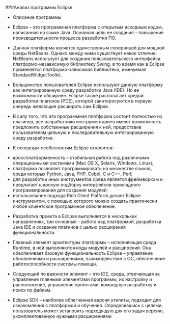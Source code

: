 ###Анализ программы Eclipse

* Описание программы

* Eclipse – это программная платформа с открытым исходным кодом, написанная на языке Java. Основная цель ее создания – повышение производительности процесса разработки ПО.

* Данная платформа является единственным соперницей для мощной среды NetBeans. Однако между ними существует некое отличие: NetBeans использует для создания пользовательского интерфейса платформо-независимую библиотеку Swing, в то время как в Eclipse применяется платформо-зависимая библиотека, именуемая StandardWidgetToolkit.

* Большинство пользователей Eclipse используют данную платформу как интегрированную среду разработки Java (IDE). Но ее возможности обширнее. Eclipse также располагает средой разработки плагинов (PDE), которой заинтересуются в первую очередь желающие расширить сам Eclipse.

* В силу того, что эта программная платформа состоит полностью из плагинов, все разработчики инструментариев имеют возможность предложить собственные расширения к ней, предоставив пользователям цельную и последовательную интегрированную среду разработки.

* К основным особенностям Eclipse относится:

- кроссплатформенность – стабильная работа под различными операционными системами (Mac OS X, Solaris, Windows, Linux);
- платформа позволяет программировать на множестве языков, среди которых Python, Java, PHP, Cobol, C и C++, Perl;
- для разработки иных инструментов среда является фреймворком и предлагает широкую подборку интерфейсов прикладного программирования для создания модулей;
- использование подхода Rich Client Platform делает Eclipse инструментом, с помощью которого можно создать практически любое клиентское программное обеспечение.

* Разработка проекта в Eclipse выполняется в нескольких направлениях, три основные – работа над платформой, разработка Java IDE и создание плагинов с целью расширения функциональности.

* Главный элемент архитектуры платформы – исполняющая среда Runtime, в ней выполняются коды модулей и расширений. Она обеспечивает базовую функциональность Eclipse – управление обновлениями и расширениями, взаимодействие с ОС, обеспечение работоспособности системы помощи.

* Следующий по важности элемент – это IDE, среда, отвечающая за управление главными элементами программы, их настройку и расположение, управление проектами, командную разработку и поиск по файлам.

* Eclipse SDK – наиболее облегченная версия утилиты, подходит для ознакомления с платформой и обучения. Определившись с целями, пользователь может установить подходящую для его задач версию, укомплектованную нужными расширениями

